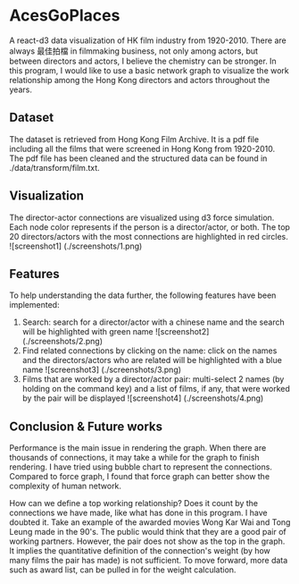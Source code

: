 # AcesGoPlaces
A react-d3 data visualization of HK film industry from 1920-2010.
There are always 最佳拍檔 in filmmaking business, not only among actors, but between directors and actors, I believe the chemistry can be stronger. In this program, I would like to use a basic network graph to visualize the work relationship among the Hong Kong directors and actors throughout the years. 

## Dataset
The dataset is retrieved from Hong Kong Film Archive. It is a pdf file including all the films that were screened in Hong Kong from 1920-2010. The pdf file has been cleaned and the structured data can be found in ./data/transform/film.txt.

## Visualization
The director-actor connections are visualized using d3 force simulation. Each node color represents if the person is a director/actor, or both. The top 20 directors/actors with the most connections are highlighted in red circles.
![screenshot1]
(./screenshots/1.png)

## Features
To help understanding the data further, the following features have been implemented:
1. Search: search for a director/actor with a chinese name and the search will be highlighted with green name
![screenshot2]
(./screenshots/2.png)
2. Find related connections by clicking on the name: click on the names and the directors/actors who are related will be highlighted with a blue name
![screenshot3]
(./screenshots/3.png)
3. Films that are worked by a director/actor pair: multi-select 2 names (by holding on the command key) and a list of films, if any, that were worked by the pair will be displayed
![screenshot4]
(./screenshots/4.png)

## Conclusion & Future works
Performance is the main issue in rendering the graph. When there are thousands of connections, it may take a while for the graph to finish rendering. I have tried using bubble chart to represent the connections. Compared to force graph, I found that force graph can better show the complexity of human network. 

How can we define a top working relationship? Does it count by the connections we have made, like what has done in this program. I have doubted it. Take an example of the awarded movies Wong Kar Wai and Tong Leung made in the 90's. The public would think that they are a good pair of working partners. However, the pair does not show as the top in the graph. It implies the quantitative definition of the connection's weight (by how many films the pair has made) is not sufficient. To move forward, more data such as award list, can be pulled in for the weight calculation.


